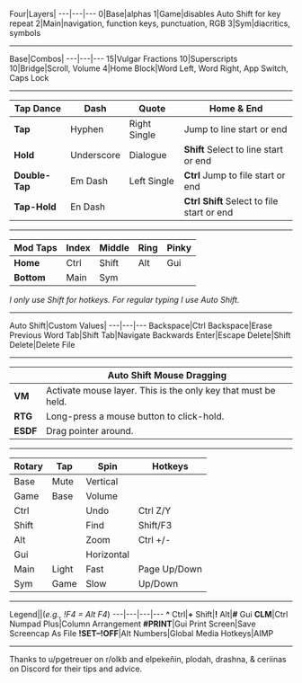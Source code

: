 Four|Layers|
---|---|---
0|Base|alphas
1|Game|disables Auto Shift for key repeat
2|Main|navigation, function keys, punctuation, RGB
3|Sym|diacritics, symbols
___
Base|Combos|
---|---|---
15|Vulgar Fractions
10|Superscripts
10|Bridge|Scroll, Volume
4|Home Block|Word Left, Word Right, App Switch, Caps Lock
___
Tap Dance|Dash|Quote|Home & End
---|---|---|---
**Tap**|Hyphen|Right Single|Jump to line start or end
**Hold**|Underscore|Dialogue|**Shift** Select to line start or end
**Double-Tap**|Em Dash|Left Single|**Ctrl** Jump to file start or end
**Tap-Hold**|En Dash||**Ctrl Shift** Select to file start or end
___
Mod Taps|Index|Middle|Ring|Pinky
---|---|---|---|---
**Home**|Ctrl|Shift|Alt|Gui
**Bottom**|Main|Sym

*I only use Shift for hotkeys. For regular typing I use Auto Shift.*
___
Auto Shift|Custom Values|
---|---|---
Backspace|Ctrl Backspace|Erase Previous Word
Tab|Shift Tab|Navigate Backwards
Enter|Escape
Delete|Shift Delete|Delete File
___
||Auto Shift Mouse Dragging|
---|---
**VM**|Activate mouse layer. This is the only key that must be held.
**RTG**|Long-press a mouse button to click-hold.
**ESDF**|Drag pointer around.
___
Rotary|Tap|Spin|Hotkeys
---|---|---|---
Base|Mute|Vertical
Game|Base|Volume
Ctrl||Undo|Ctrl Z/Y
Shift||Find|Shift/F3
Alt||Zoom|Ctrl +/-
Gui||Horizontal
Main|Light|Fast|Page Up/Down
Sym|Game|Slow|Up/Down
___
Legend||(*e.g., !F4 = Alt F4*)
---|---|---|---
**^** Ctrl|**+** Shift|**!** Alt|**\#** Gui
**CLM**|Ctrl Numpad Plus|Column Arrangement
**\#PRINT**|Gui Print Screen|Save Screencap As File
**!SET–!OFF**|Alt Numbers|Global Media Hotkeys|AIMP
___
Thanks to u/pgetreuer on r/olkb and elpekeñin, plodah, drashna, & ceriinas on Discord for their tips and advice.
